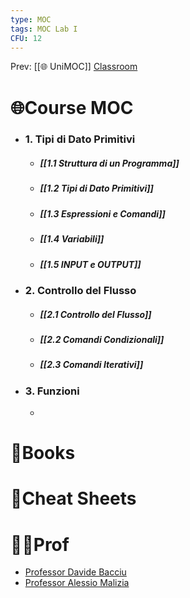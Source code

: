 ```yaml
---
type: MOC
tags: MOC Lab I
CFU: 12
---
```


Prev: [[🌐 UniMOC]]
[Classroom](https://classroom.google.com/u/2/c/NTQ3NzUwMzkxMzI0)

# 🌐Course MOC

- ### 1. Tipi di Dato Primitivi
	- ##### [[1.1 Struttura di un Programma]]
	- ##### [[1.2 Tipi di Dato Primitivi]]
	- ##### [[1.3 Espressioni e Comandi]]
	- ##### [[1.4 Variabili]]
	- ##### [[1.5 INPUT e OUTPUT]]
- ### 2. Controllo del Flusso
	- ##### [[2.1 Controllo del Flusso]]
	- ##### [[2.2 Comandi Condizionali]]
	- ##### [[2.3 Comandi Iterativi]]
- ### 3. Funzioni
	- 



# 📒Books





# 📄Cheat Sheets






# 👨‍🏫Prof
- [Professor Davide Bacciu](http://pages.di.unipi.it/bacciu/)
- [Professor Alessio Malizia](https://alessiomalizia.wordpress.com/)






